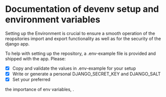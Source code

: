 # Documentation of devenv setup and environment variables

Setting up the Environment is crucial to ensure a smooth operation of the reopsitories import and export functionality as well as for the security of the django app.

To help with setting up the repository, a .env-example file is provided and shipped with the app. Please:

- [x] Copy and validate the values in .env-example for your setup
- [x] Write or generate a personal DJANGO_SECRET_KEY and DJANGO_SALT
- [x] Set your preferred 

the importance of env variables, .